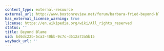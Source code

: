 ```yaml
---
content_type: external-resource
external_url: http://www.bostonreview.net/forum/barbara-fried-beyond-blame-moral-responsibility-philosophy-law
has_external_license_warning: true
license: https://en.wikipedia.org/wiki/All_rights_reserved
status: ''
title: Beyond Blame
uid: bd6dc22b-5ca3-40bb-9c7c-d512a73a5b15
wayback_url: ''
---
```

